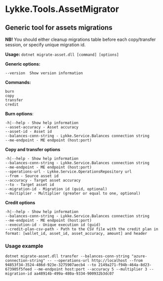 # Lykke.Tools.AssetMigrator

## Generic tool for assets migrations

**NB!** You should either cleanup migrations table before each copy/transfer session, or specify unique migration id.

**Usage:** `dotnet migrate-asset.dll [command] [options]`

**Generic options:**
```
--version  Show version information
```

**Commands:**

```
burn      
copy      
transfer
credit
```

**Burn options**:

```
-h|--help - Show help information  
--asset-accuracy - Asset accuracy  
--asset-id - Asset id  
--balances-conn-string - Lykke.Service.Balances connection string  
--me-endpoint - ME endpoint (host:port)
```

**Copy and transfer options**

```
-h|--help - Show help information  
--balances-conn-string - Lykke.Service.Balances connection string  
--me-endpoint - ME endpoint (host:port)
--operations-url - Lykke.Service.OperationsRepository url    
--from - Source asset id  
--accuracy - Target asset accuracy  
--to - Target asset id  
--migration-id - Migration id (guid, optional)  
--multiplier - Multiplier (greater or equal to one, optional)  
```

**Credit options**

```
-h|--help - Show help information  
--balances-conn-string - Lykke.Service.Balances connection string  
--me-endpoint - ME endpoint (host:port)  
--execution-id - Unique execution id (guid)   
--credit-plan-csv-path - Path to the CSV file with the credit plan in format: [wallet_id, asset_id, asset_accuracy, amount] and header  
```
### Usage example

```
dotnet migrate-asset.dll transfer --balances-conn-string "azure-connection-string" -- --operations-url http://localhost --from 94853f34-3524-486d-923e-3275907aecb4 --to 2149a271-f94b-464a-8d23-673905f5feed --me-endpoint host:port --accuracy 5 --multiplier 3 --migration-id aa48914b-499a-480a-9334-900932b3dc07
```
